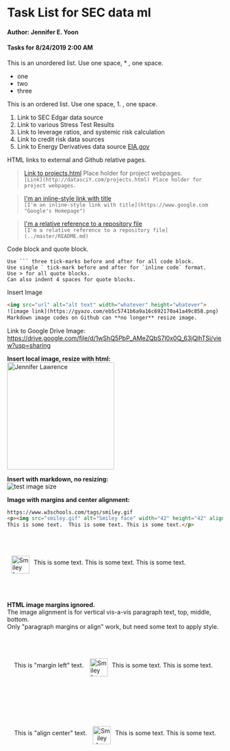 #  Task List for SEC data ml  

#### Author: Jennifer E. Yoon  

#### Tasks for 8/24/2019 2:00 AM    

This is an unordered list. Use one space, * , one space.
 * one
 * two
 * three

This is an ordered list.  Use one space, 1. , one space.
 1. Link to SEC Edgar data source
 1. Link to various Stress Test Results  
 1. Link to leverage ratios, and systemic risk calculation 
 1. Link to credit risk data sources 
 1. Link to Energy Derivatives data source [EIA.gov](https://www.eia.gov/)  

HTML links to external and Github relative pages. 
> [Link to projects.html](http://datasciY.com/projects.html) Place holder for project webpages.  
  ```[Link](http://datasciY.com/projects.html) Place holder for project webpages.```
  
> [I'm an inline-style link with title](https://www.google.com "Google's Homepage")  
  ```[I'm an inline-style link with title](https://www.google.com "Google's Homepage")```
  
> [I'm a relative reference to a repository file](../master/README.md)  
  ```[I'm a relative reference to a repository file](../master/README.md)```

Code block and quote block.  

    Use ``` three tick-marks before and after for all code block.  
    Use single ` tick-mark before and after for `inline code` format.
    Use > for all quote blocks.
    Can also indent 4 spaces for quote blocks.

Insert Image  
 
 ```html
 <img src="url" alt="alt text" width="whatever" height="whatever">
 ![image link](https://gyazo.com/eb5c5741b6a9a16c692170a41a49c858.png)
 Markdown image codes on Github can **no longer** resize image.
 ```
 
Link to Google Drive Image: https://drive.google.com/file/d/1wShQ5PbP_AMeZQbS7l0x0Q_63jQlhTSi/view?usp=sharing  
 
**Insert local image, resize with html:**  
<img src="../master/jennifer_lawrence_bobcut.png" alt="Jennifer Lawrence" width="250">

**Insert with markdown, no resizing:**  
![test image size](../master/jennifer_lawrence_bobcut.png)
 
 **Image with margins and center alignment:**  

```html
https://www.w3schools.com/tags/smiley.gif
<p><img src="smiley.gif" alt="Smiley face" width="42" height="42" align="middle" style="margin:50px 10px">
This is some text.  This is some text. This is some text.</p>
```

<p><img src="https://www.w3schools.com/tags/smiley.gif" alt="Smiley face" width="42" height="42" align="middle" style="margin:50px 10px" />This is some text. This is some text. This is some text.</p>

**HTML image margins ignored.**   
The image alignment is for vertical vis-a-vis paragraph text, top, middle, bottom.    
Only "paragraph margins or align" work, but need some text to apply style.  

<p style="margin: 16px">This is "margin left" text. <img src="https://www.w3schools.com/tags/smiley.gif" alt="Smiley face" width="42" height="42" align="middle" style="margin:50px 10px" />This is some text. This is some text.</p>

<p align="center">This is "align center" text. <img src="https://www.w3schools.com/tags/smiley.gif" alt="Smiley face" width="42" height="42" align="middle" style="margin:50px 10px" />This is some text. This is some text.</p>
